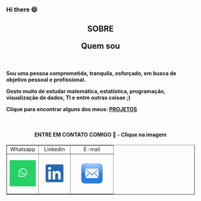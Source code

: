 ### Hi there 😄


<h2><b><p align="center">SOBRE</p><p align="center">Quem sou</p></b></h2>

<br/>

<b>Sou uma pessoa comprometida, tranquila, esforçado, em busca de objetivo pessoal e profissional.

Gosto muito de estudar matemática, estatística, programação, visualização de dados, TI e entre outras coisas ;)

</b>

<b>Clique para encontrar alguns dos meus: <a href="https://github.com/Wenceslau93?tab=repositories">PROJETOS</a></center></b>

</b>
<br/>

<h4><b><p align="center">ENTRE EM CONTATO COMIGO 💬 - Clique na imagem</p></b></h4>

<table align='center' border="1">
    <tr>
        <td align="center">Whatsapp</td>
        <td align="center">Linkedin</td>
        <td align="center">E-mail</td>
    </tr>
    <tr>
        <td><p align="center"><a href="https://web.whatsapp.com/send?phone=5531988712037"><img width="70px" height="70px" src="https://github.com/Wenceslau93/Wenceslau93/blob/main/what.png" class="media-object  img-responsive img-thumbnail"></a></p></td>
        <td><p align="center"><a href="https://www.linkedin.com/in/diego-wenceslau-67894677/"><img width="70px" height="70px" src="https://github.com/Wenceslau93/Wenceslau93/blob/main/linkedin.jpg" class="media-object  img-responsive img-thumbnail"></a></p></td>
        <td><p align="center"><a href= mailto:diegowenceslau16@hotmail.com><img width="100px" height="70px" src="https://github.com/Wenceslau93/Wenceslau93/blob/main/email.png" class="media-object  img-responsive img-thumbnail"></a></p></td>
    </tr>

</table>

<!--
**Wenceslau93/Wenceslau93** is a ✨ _special_ ✨ repository because its `README.md` (this file) appears on your GitHub profile.

Here are some ideas to get you started:

- 🔭 I’m currently working on ...
- 🌱 I’m currently learning ...
- 👯 I’m looking to collaborate on ...
- 🤔 I’m looking for help with ...
- 💬 Ask me about ...
- 📫 How to reach me: ...
- 😄 Pronouns: ...
- ⚡ Fun fact: ...
-->
